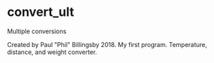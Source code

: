 # convert_ult
Multiple conversions

Created by Paul "Phil" Billingsby 2018.
My first program. Temperature, distance, and weight converter.
